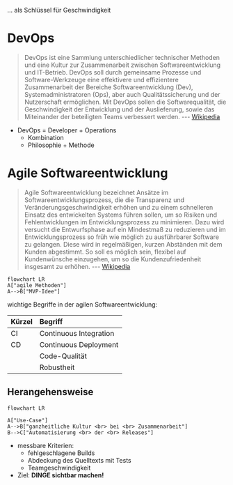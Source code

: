 ... als Schlüssel für Geschwindigkeit

# DevOps
> DevOps ist eine Sammlung unterschiedlicher technischer Methoden und eine Kultur zur Zusammenarbeit zwischen Softwareentwicklung und IT-Betrieb. DevOps soll durch gemeinsame Prozesse und Software-Werkzeuge eine effektivere und effizientere Zusammenarbeit der Bereiche Softwareentwicklung (Dev),  Systemadministratoren (Ops), aber auch Qualitätssicherung und der Nutzerschaft ermöglichen. Mit DevOps sollen die Softwarequalität, die Geschwindigkeit der Entwicklung und der Auslieferung, sowie das Miteinander der beteiligten Teams verbessert werden.
> --- [Wikipedia](https://de.wikipedia.org/wiki/DevOps)

- DevOps = Developer + Operations
	- Kombination
	- Philosophie + Methode

# Agile Softwareentwicklung
> Agile Softwareentwicklung bezeichnet Ansätze im Softwareentwicklungsprozess, die die Transparenz und Veränderungsgeschwindigkeit erhöhen und zu einem schnelleren Einsatz des entwickelten Systems führen sollen, um so Risiken und Fehlentwicklungen im Entwicklungsprozess zu minimieren. Dazu wird versucht die Entwurfsphase auf ein Mindestmaß zu reduzieren und im Entwicklungsprozess so früh wie möglich zu ausführbarer Software zu gelangen. Diese wird in regelmäßigen, kurzen Abständen mit dem Kunden abgestimmt. So soll es möglich sein, flexibel auf Kundenwünsche einzugehen, um so die Kundenzufriedenheit insgesamt zu erhöhen.
> --- [Wikipedia](https://de.wikipedia.org/wiki/Agile_Softwareentwicklung)

```mermaid
flowchart LR
A["agile Methoden"]
A-->B["MVP-Idee"]
```

wichtige Begriffe in der agilen Softwareentwicklung:

| Kürzel | Begriff |
| :------ | :------- |
| CI | Continuous Integration |
| CD | Continuous Deployment |
| | Code-Qualität |
| | Robustheit |

## Herangehensweise
```mermaid
flowchart LR

A["Use-Case"]
A-->B["ganzheitliche Kultur <br> bei <br> Zusammenarbeit"]
B-->C["Automatisierung <br> der <br> Releases"]
```
- messbare Kriterien:
	- fehlgeschlagene Builds
	- Abdeckung des Quelltexts mit Tests
	- Teamgeschwindigkeit
- Ziel: **DINGE sichtbar machen!**